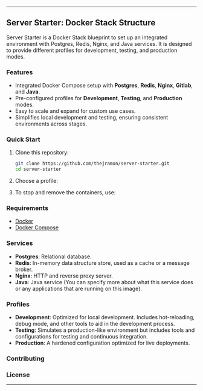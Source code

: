 
---

## Server Starter: Docker Stack Structure

Server Starter is a Docker Stack blueprint to set up an integrated environment with Postgres, Redis, Nginx, and Java services. It is designed to provide different profiles for development, testing, and production modes.

### Features

- Integrated Docker Compose setup with **Postgres**, **Redis**, **Nginx**, **Gitlab**, and **Java**.
- Pre-configured profiles for **Development**, **Testing**, and **Production** modes.
- Easy to scale and expand for custom use cases.
- Simplifies local development and testing, ensuring consistent environments across stages.

### Quick Start

1. Clone this repository:

   ```bash
   git clone https://github.com/thejramon/server-starter.git
   cd server-starter
   ```

2. Choose a profile:


3. To stop and remove the containers, use:


### Requirements

- [Docker](https://www.docker.com/get-docker)
- [Docker Compose](https://docs.docker.com/compose/install/)

### Services

- **Postgres**: Relational database.
- **Redis**: In-memory data structure store, used as a cache or a message broker.
- **Nginx**: HTTP and reverse proxy server.
- **Java**: Java service (You can specify more about what this service does or any applications that are running on this image).

### Profiles

- **Development**: Optimized for local development. Includes hot-reloading, debug mode, and other tools to aid in the development process.
- **Testing**: Simulates a production-like environment but includes tools and configurations for testing and continuous integration.
- **Production**: A hardened configuration optimized for live deployments.

### Contributing


### License


---

